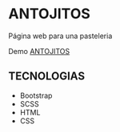 # ANTOJITOS
Página web para una pasteleria

Demo [ANTOJITOS](https://gitcart.github.io/ANTOJITOS)

## TECNOLOGIAS

* Bootstrap
* SCSS
* HTML
* CSS
